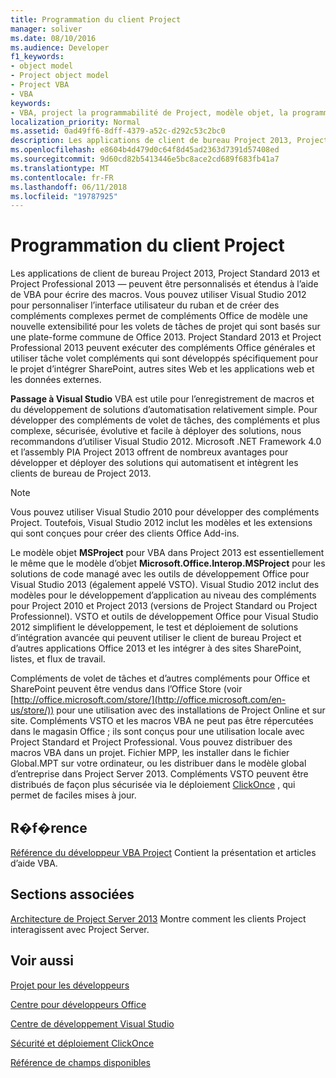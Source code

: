 ```yaml
---
title: Programmation du client Project
manager: soliver
ms.date: 08/10/2016
ms.audience: Developer
f1_keywords:
- object model
- Project object model
- Project VBA
- VBA
keywords:
- VBA, project la programmabilité de Project, modèle objet, la programmabilité de projet VBA, Visual Basic pour Applications, VBA, modèle objet modèle d’objet projet, VBA, Visual Basic pour Applications
localization_priority: Normal
ms.assetid: 0ad49ff6-8dff-4379-a52c-d292c53c2bc0
description: Les applications de client de bureau Project 2013, Project Standard 2013 et Project Professional 2013 — peuvent être personnalisés et étendus à l’aide de VBA pour écrire des macros. Vous pouvez utiliser Visual Studio 2012 pour personnaliser l’interface utilisateur du ruban et de créer des compléments complexes permet de compléments Office de modèle une nouvelle extensibilité pour les volets de tâches de projet qui sont basés sur une plate-forme commune de Office 2013. Project Standard 2013 et Project Professional 2013 peuvent exécuter des compléments Office générales et utiliser tâche volet compléments qui sont développés spécifiquement pour le projet d’intégrer SharePoint, autres sites Web et les applications web et les données externes.
ms.openlocfilehash: e8604b4d479d0c64f8d45ad2363d7391d57408ed
ms.sourcegitcommit: 9d60cd82b5413446e5bc8ace2cd689f683fb41a7
ms.translationtype: MT
ms.contentlocale: fr-FR
ms.lasthandoff: 06/11/2018
ms.locfileid: "19787925"
---
```

# <a name="project-client-programming"></a>Programmation du client Project

Les applications de client de bureau Project 2013, Project Standard 2013 et Project Professional 2013 — peuvent être personnalisés et étendus à l’aide de VBA pour écrire des macros. Vous pouvez utiliser Visual Studio 2012 pour personnaliser l’interface utilisateur du ruban et de créer des compléments complexes permet de compléments Office de modèle une nouvelle extensibilité pour les volets de tâches de projet qui sont basés sur une plate-forme commune de Office 2013. Project Standard 2013 et Project Professional 2013 peuvent exécuter des compléments Office générales et utiliser tâche volet compléments qui sont développés spécifiquement pour le projet d’intégrer SharePoint, autres sites Web et les applications web et les données externes.
  
 **Passage à Visual Studio** VBA est utile pour l’enregistrement de macros et du développement de solutions d’automatisation relativement simple. Pour développer des compléments de volet de tâches, des compléments et plus complexe, sécurisée, évolutive et facile à déployer des solutions, nous recommandons d’utiliser Visual Studio 2012. Microsoft .NET Framework 4.0 et l’assembly PIA Project 2013 offrent de nombreux avantages pour développer et déployer des solutions qui automatisent et intègrent les clients de bureau de Project 2013. 
  
> [!NOTE]
> Vous pouvez utiliser Visual Studio 2010 pour développer des compléments Project. Toutefois, Visual Studio 2012 inclut les modèles et les extensions qui sont conçues pour créer des clients Office Add-ins. 
  
Le modèle objet **MSProject** pour VBA dans Project 2013 est essentiellement le même que le modèle d’objet **Microsoft.Office.Interop.MSProject** pour les solutions de code managé avec les outils de développement Office pour Visual Studio 2013 (également appelé VSTO). Visual Studio 2012 inclut des modèles pour le développement d’application au niveau des compléments pour Project 2010 et Project 2013 (versions de Project Standard ou Project Professionnel). VSTO et outils de développement Office pour Visual Studio 2012 simplifient le développement, le test et déploiement de solutions d’intégration avancée qui peuvent utiliser le client de bureau Project et d’autres applications Office 2013 et les intégrer à des sites SharePoint, listes, et flux de travail. 
  
Compléments de volet de tâches et d’autres compléments pour Office et SharePoint peuvent être vendus dans l’Office Store (voir [http://office.microsoft.com/store/](http://office.microsoft.com/en-us/store/)) pour une utilisation avec des installations de Project Online et sur site. Compléments VSTO et les macros VBA ne peut pas être répercutées dans le magasin Office ; ils sont conçus pour une utilisation locale avec Project Standard et Project Professional. Vous pouvez distribuer des macros VBA dans un projet. Fichier MPP, les installer dans le fichier Global.MPT sur votre ordinateur, ou les distribuer dans le modèle global d’entreprise dans Project Server 2013. Compléments VSTO peuvent être distribués de façon plus sécurisée via le déploiement [ClickOnce](http://msdn.microsoft.com/en-us/library/t71a733d.aspx) , qui permet de faciles mises à jour. 
  
## <a name="reference"></a>R�f�rence

[Référence du développeur VBA Project](http://msdn.microsoft.com/en-us/library/ee861523%28office.15%29.aspx) Contient la présentation et articles d’aide VBA. 
  
## <a name="related-sections"></a>Sections associées

[Architecture de Project Server 2013](project-server-2013-architecture.md) Montre comment les clients Project interagissent avec Project Server. 
  
## <a name="see-also"></a>Voir aussi



[Projet pour les développeurs](http://msdn.microsoft.com/en-us/office/aa905469)
  
[Centre pour développeurs Office](https://dev.office.com)
  
[Centre de développement Visual Studio](http://msdn.microsoft.com/en-us/vstudio/aa718325.aspx)
  
[Sécurité et déploiement ClickOnce](http://msdn.microsoft.com/en-us/library/t71a733d.aspx)
  
[Référence de champs disponibles](http://office.microsoft.com/en-us/project-help/available-fields-reference-HA102749299.aspx?CTT=1)

